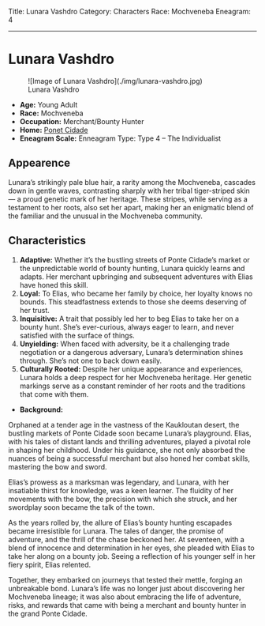 Title: Lunara Vashdro
Category: Characters
Race: Mochveneba
Eneagram: 4

---

# Lunara Vashdro


<div class="wrap-right-img">
<figure class="pic-banner">
![Image of Lunara Vashdro](./img/lunara-vashdro.jpg)
<figcaption>Lunara Vashdro</figcaption>
</figure>
</div>


-   **Age:** Young Adult
-   **Race:** Mochveneba
-   **Occupation:** Merchant/Bounty Hunter
-   **Home:** [Ponet Cidade](../Places/ponte-cidade.md)
-   **Eneagram Scale:** Enneagram Type: Type 4 – The Individualist


<a id="orga0a3806"></a>

## Appearence

Lunara&rsquo;s strikingly pale blue hair, a rarity among the Mochveneba, cascades down in gentle waves, contrasting sharply with her tribal tiger-striped skin — a proud genetic mark of her heritage. These stripes, while serving as a testament to her roots, also set her apart, making her an enigmatic blend of the familiar and the unusual in the Mochveneba community.


<a id="org672546d"></a>

## Characteristics

1.  **Adaptive:** Whether it&rsquo;s the bustling streets of Ponte Cidade&rsquo;s market or the unpredictable world of bounty hunting, Lunara quickly learns and adapts. Her merchant upbringing and subsequent adventures with Elias have honed this skill.
2.  **Loyal:** To Elias, who became her family by choice, her loyalty knows no bounds. This steadfastness extends to those she deems deserving of her trust.
3.  **Inquisitive:** A trait that possibly led her to beg Elias to take her on a bounty hunt. She&rsquo;s ever-curious, always eager to learn, and never satisfied with the surface of things.
4.  **Unyielding:** When faced with adversity, be it a challenging trade negotiation or a dangerous adversary, Lunara&rsquo;s determination shines through. She&rsquo;s not one to back down easily.
5.  **Culturally Rooted:** Despite her unique appearance and experiences, Lunara holds a deep respect for her Mochveneba heritage. Her genetic markings serve as a constant reminder of her roots and the traditions that come with them.

-   **Background:** 

Orphaned at a tender age in the vastness of the Kaukloutan desert, the bustling markets of Ponte Cidade soon became Lunara&rsquo;s playground. Elias, with his tales of distant lands and thrilling adventures, played a pivotal role in shaping her childhood. Under his guidance, she not only absorbed the nuances of being a successful merchant but also honed her combat skills, mastering the bow and sword.

Elias&rsquo;s prowess as a marksman was legendary, and Lunara, with her insatiable thirst for knowledge, was a keen learner. The fluidity of her movements with the bow, the precision with which she struck, and her swordplay soon became the talk of the town.

As the years rolled by, the allure of Elias&rsquo;s bounty hunting escapades became irresistible for Lunara. The tales of danger, the promise of adventure, and the thrill of the chase beckoned her. At seventeen, with a blend of innocence and determination in her eyes, she pleaded with Elias to take her along on a bounty job. Seeing a reflection of his younger self in her fiery spirit, Elias relented.

Together, they embarked on journeys that tested their mettle, forging an unbreakable bond. Lunara&rsquo;s life was no longer just about discovering her Mochveneba lineage; it was also about embracing the life of adventure, risks, and rewards that came with being a merchant and bounty hunter in the grand Ponte Cidade.

<br style="clear:both;" />

